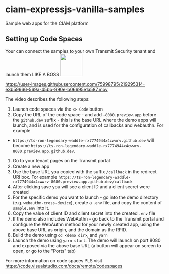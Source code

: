 # ciam-expressjs-vanilla-samples
Sample web apps for the CIAM platform

## Setting up Code Spaces
Your can connect the samples to your own Transmit Security tenant and launch them LIKE A BOSS <img src="https://user-images.githubusercontent.com/75998795/219098021-6afe792d-bd01-4c08-8ac8-403f5f57e520.gif"  width="70" height="70">




https://user-images.githubusercontent.com/75998795/219295314-e3b59666-569a-45bb-990e-b06695e1a587.mov

The video describes the following steps:

1. Launch code spaces via the `<> Code` button
1. Copy the URL of the code space - and add `-8080.preview.app` before the
   `github.dev` suffix - this is the base URL where the demo apps will
launch, and is used for the configuration of
callbacks and webauthn. For example
- `https://ts-ron-legendary-waddle-rx7774944x4cwwrv.github.dev` will become
  `https://ts-ron-legendary-waddle-rx7774944x4cwwrv-8080.preview.app.github.dev`.
1. Go to your tenant pages on the Transmit portal
1. Create a new app
1. Use the base URL you copied with the suffix `/callback` in the redirect URI
   box. For example
`https://ts-ron-legendary-waddle-rx7774944x4cwwrv-8080.preview.app.github.dev/callback`
1. After clicking save you will see a client ID and a client secret were created
1. For the specific demo you want to launch - go into the demo directory (e.g.
   `webauthn-cross-device`), create a `.env` file, and copy the content of
`sample.env` into it.
1. Copy the value of client ID and client secret into the created `.env` file
1. If the demo also includes WebAuthn - go back to the Transmit portal and configure the WebAuthn method for your
   newly created app, using the above base URL as origin, and the domain as the
RPID.
1. Build the demo using `cd <demo dir>`, and `yarn`
1. Launch the demo using `yarn start`. The demo will launch on port 8080 and
   exposed via the above base URL (a button will appear on screen to open, or go
to the "Ports" tab)


For more information on code spaces PLS visit https://code.visualstudio.com/docs/remote/codespaces
